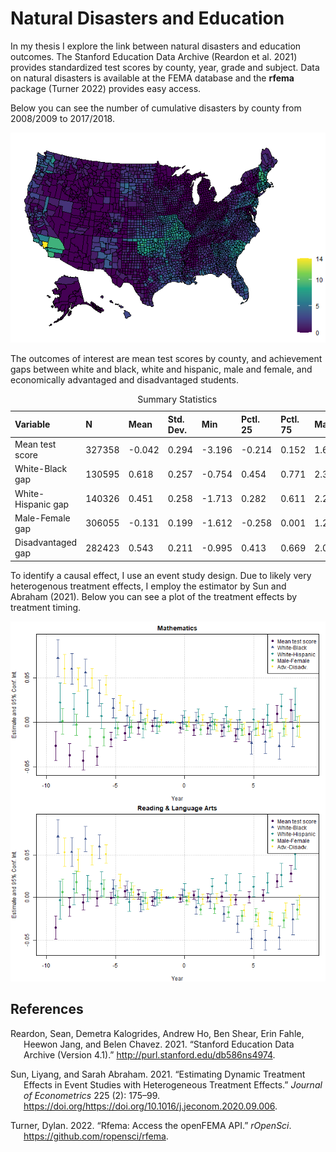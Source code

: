 # Natural Disasters and Education

In my thesis I explore the link between natural disasters and education
outcomes. The Stanford Education Data Archive (Reardon et al. 2021)
provides standardized test scores by county, year, grade and subject.
Data on natural disasters is available at the FEMA database and the
**rfema** package (Turner 2022) provides easy access.

Below you can see the number of cumulative disasters by county from
2008/2009 to 2017/2018.

<img src="Code & Data/DisasterMap.png" width="600" />

The outcomes of interest are mean test scores by county, and achievement
gaps between white and black, white and hispanic, male and female, and
economically advantaged and disadvantaged students.

<table class="table" style="margin-left: auto; margin-right: auto;">
<caption>
Summary Statistics
</caption>
<thead>
<tr>
<th style="text-align:left;">
Variable
</th>
<th style="text-align:left;">
N
</th>
<th style="text-align:left;">
Mean
</th>
<th style="text-align:left;">
Std. Dev.
</th>
<th style="text-align:left;">
Min
</th>
<th style="text-align:left;">
Pctl. 25
</th>
<th style="text-align:left;">
Pctl. 75
</th>
<th style="text-align:left;">
Max
</th>
</tr>
</thead>
<tbody>
<tr>
<td style="text-align:left;">
Mean test score
</td>
<td style="text-align:left;">
327358
</td>
<td style="text-align:left;">
-0.042
</td>
<td style="text-align:left;">
0.294
</td>
<td style="text-align:left;">
-3.196
</td>
<td style="text-align:left;">
-0.214
</td>
<td style="text-align:left;">
0.152
</td>
<td style="text-align:left;">
1.669
</td>
</tr>
<tr>
<td style="text-align:left;">
White-Black gap
</td>
<td style="text-align:left;">
130595
</td>
<td style="text-align:left;">
0.618
</td>
<td style="text-align:left;">
0.257
</td>
<td style="text-align:left;">
-0.754
</td>
<td style="text-align:left;">
0.454
</td>
<td style="text-align:left;">
0.771
</td>
<td style="text-align:left;">
2.358
</td>
</tr>
<tr>
<td style="text-align:left;">
White-Hispanic gap
</td>
<td style="text-align:left;">
140326
</td>
<td style="text-align:left;">
0.451
</td>
<td style="text-align:left;">
0.258
</td>
<td style="text-align:left;">
-1.713
</td>
<td style="text-align:left;">
0.282
</td>
<td style="text-align:left;">
0.611
</td>
<td style="text-align:left;">
2.213
</td>
</tr>
<tr>
<td style="text-align:left;">
Male-Female gap
</td>
<td style="text-align:left;">
306055
</td>
<td style="text-align:left;">
-0.131
</td>
<td style="text-align:left;">
0.199
</td>
<td style="text-align:left;">
-1.612
</td>
<td style="text-align:left;">
-0.258
</td>
<td style="text-align:left;">
0.001
</td>
<td style="text-align:left;">
1.248
</td>
</tr>
<tr>
<td style="text-align:left;">
Disadvantaged gap
</td>
<td style="text-align:left;">
282423
</td>
<td style="text-align:left;">
0.543
</td>
<td style="text-align:left;">
0.211
</td>
<td style="text-align:left;">
-0.995
</td>
<td style="text-align:left;">
0.413
</td>
<td style="text-align:left;">
0.669
</td>
<td style="text-align:left;">
2.052
</td>
</tr>
</tbody>
</table>

To identify a causal effect, I use an event study design. Due to likely
very heterogenous treatment effects, I employ the estimator by Sun and
Abraham (2021). Below you can see a plot of the treatment effects by
treatment timing.

<img src="Code & Data/ResultsPlot.png" width="700" />

## References

<div id="refs" class="references csl-bib-body hanging-indent">

<div id="ref-SEDA" class="csl-entry">

Reardon, Sean, Demetra Kalogrides, Andrew Ho, Ben Shear, Erin Fahle,
Heewon Jang, and Belen Chavez. 2021. “Stanford Education Data Archive
(Version 4.1).” <http://purl.stanford.edu/db586ns4974>.

</div>

<div id="ref-Sun_2021" class="csl-entry">

Sun, Liyang, and Sarah Abraham. 2021. “Estimating Dynamic Treatment
Effects in Event Studies with Heterogeneous Treatment Effects.” *Journal
of Econometrics* 225 (2): 175–99.
https://doi.org/<https://doi.org/10.1016/j.jeconom.2020.09.006>.

</div>

<div id="ref-rfema" class="csl-entry">

Turner, Dylan. 2022. “Rfema: Access the openFEMA API.” *rOpenSci*.
<https://github.com/ropensci/rfema>.

</div>

</div>
